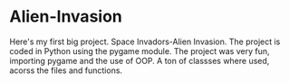 # Alien-Invasion

Here's my first big project. Space Invadors-Alien Invasion. The project is coded in Python using the pygame module. The project was very fun, importing pygame and the use of OOP. A ton of classses where used, acorss the files and functions.
